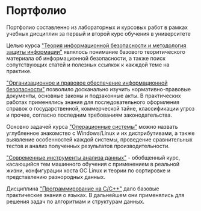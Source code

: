 # Портфолио
Портфолио составленно из лабораторных и курсовых работ в рамках учебных дисциплин за первый и второй курс обучения в университете

Целью курса ["Теория информационной безопасности и методология защиты информации"](https://github.com/nastasya-pastukhova/portfolio/tree/main/%D1%82%D0%B5%D0%BE%D1%80%D0%B8%D1%8F%20%D0%B8%D0%B1) являлось понимание базового теоритического материала об информационной безопасности, а также поиск сопутствующих статей и полезных ссылкок к какждой теме на практике.

["Организационное и правовое обеспечение информационной безопасности"](https://github.com/nastasya-pastukhova/portfolio/tree/main/%D0%BF%D1%80%D0%B0%D0%B2%D0%BE%D0%B2%D0%BE%D0%B5%20%D0%BE%D0%B1%D0%B5%D1%81%D0%BF%D0%B5%D1%87%D0%B5%D0%BD%D0%B8%D0%B5%20%D0%B8%D0%B1) позволило досканально изучить нормативно-правовые документы, основные законы и подзаконные акты. В практических работах применялись знания для последовательного оформления справок о государственной, коммерческой тайне, классификации угроз и прочее, согласно последним требованиям законодательства.

Основно задачей курса ["Операционные системы"](https://github.com/nastasya-pastukhova/portfolio/tree/main/%D0%BE%D0%BF%D0%B5%D1%80%D0%B0%D1%86%D0%B8%D0%BE%D0%BD%D0%BD%D1%8B%D0%B5%20%D1%81%D0%B8%D1%81%D1%82%D0%B5%D0%BC%D1%8B) можно назвать углубленное знакомство с Windows/Linux и их дистрибутивами, а также выявление особенностей каждой системы, проведение сравнительных тестов и анализ полученных результатов производительности. 

["Современные инструменты анализа данных"](https://github.com/nastasya-pastukhova/portfolio/tree/main/%D0%B8%D0%BD%D1%81%D1%82%D1%80%D1%83%D0%BC%D0%B5%D0%BD%D1%82%D1%8B%20%D0%B0%D0%BD%D0%B0%D0%BB%D0%B8%D0%B7%D0%B0%20%D0%B4%D0%B0%D0%BD%D0%BD%D1%8B%D1%85) - обобщенный курс, касающийся тем машинного обучения с применением в реальной жизни, конфигурации хоста ОС Linux и теории по сортировке и представлению разнородных данных.

Дисциплина ["Программирование на С/С++"](https://github.com/nastasya-pastukhova/portfolio/tree/main/%D0%BF%D1%80%D0%BE%D0%B3%D1%80%D0%B0%D0%BC%D0%BC%D0%B8%D1%80%D0%BE%D0%B2%D0%B0%D0%BD%D0%B8%D0%B5%20%D0%A1%20%D0%A1%2B%2B) дало базовые практические знания о языках. В дальнейшем они применялись для решения задач по алгоритмам и структурам данных.
